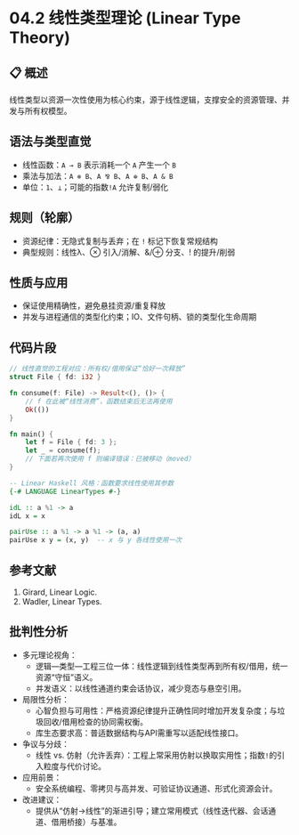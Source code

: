 # 04.2 线性类型理论 (Linear Type Theory)

## 📋 概述

线性类型以资源一次性使用为核心约束，源于线性逻辑，支撑安全的资源管理、并发与所有权模型。

## 语法与类型直觉

- 线性函数：`A ⊸ B` 表示消耗一个 `A` 产生一个 `B`
- 乘法与加法：`A ⊗ B`、`A ⅋ B`、`A ⊕ B`、`A & B`
- 单位：`1`、`⊥`；可能的指数`!A` 允许复制/弱化

## 规则（轮廓）

- 资源纪律：无隐式复制与丢弃；在 `!` 标记下恢复常规结构
- 典型规则：线性λ、⊗ 引入/消解、&/⊕ 分支、! 的提升/削弱

## 性质与应用

- 保证使用精确性，避免悬挂资源/重复释放
- 并发与进程通信的类型化约束；IO、文件句柄、锁的类型化生命周期

## 代码片段

```rust
// 线性直觉的工程对应：所有权/借用保证“恰好一次释放”
struct File { fd: i32 }

fn consume(f: File) -> Result<(), ()> {
    // f 在此被“线性消费”，函数结束后无法再使用
    Ok(())
}

fn main() {
    let f = File { fd: 3 };
    let _ = consume(f);
    // 下面若再次使用 f 则编译错误：已被移动（moved）
}
```

```haskell
-- Linear Haskell 风格：函数要求线性使用其参数
{-# LANGUAGE LinearTypes #-}

idL :: a %1 -> a
idL x = x

pairUse :: a %1 -> a %1 -> (a, a)
pairUse x y = (x, y)  -- x 与 y 各线性使用一次
```

## 参考文献

1. Girard, Linear Logic.
2. Wadler, Linear Types.

## 批判性分析

- 多元理论视角：
  - 逻辑—类型—工程三位一体：线性逻辑到线性类型再到所有权/借用，统一资源“守恒”语义。
  - 并发语义：以线性通道约束会话协议，减少竞态与悬空引用。
- 局限性分析：
  - 心智负担与可用性：严格资源纪律提升正确性同时增加开发复杂度；与垃圾回收/借用检查的协同需权衡。
  - 库生态要求高：普适数据结构与API需重写以适配线性接口。
- 争议与分歧：
  - 线性 vs. 仿射（允许丢弃）：工程上常采用仿射以换取实用性；指数`!`的引入粒度与代价讨论。
- 应用前景：
  - 安全系统编程、零拷贝与高并发、可验证协议通道、形式化资源会计。
- 改进建议：
  - 提供从“仿射→线性”的渐进引导；建立常用模式（线性迭代器、会话通道、借用桥接）与基准。
